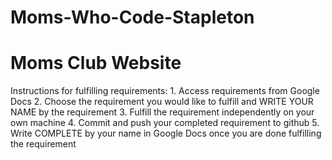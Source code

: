 # Moms-Who-Code-Stapleton
<h1>Moms Club Website</h1>
 
  Instructions for fulfilling requirements:
  	1.  Access requirements from Google Docs
  	2.  Choose the requirement you would like to fulfill and WRITE YOUR NAME by the requirement
  	3.  Fulfill the requirement independently on your own machine
  	4.  Commit and push your completed requirement to github
  	5.  Write COMPLETE by your name in Google Docs once you are done fulfilling the requirement
